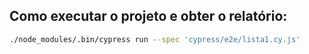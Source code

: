 ## Como executar o projeto e obter o relatório:

```sh
./node_modules/.bin/cypress run --spec 'cypress/e2e/lista1.cy.js'
```
